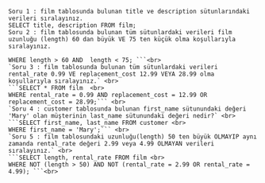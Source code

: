 `Soru 1 : film tablosunda bulunan title ve description sütunlarındaki verileri sıralayınız.` <br>
```SELECT title, description FROM film;``` <br>
`Soru 2 : film tablosunda bulunan tüm sütunlardaki verileri film uzunluğu (length) 60 dan büyük VE 75 ten küçük olma koşullarıyla sıralayınız.` <br>
```SELECT * FROM film <br>
WHERE length > 60 AND  length < 75; ```<br>
`Soru 3 : film tablosunda bulunan tüm sütunlardaki verileri rental_rate 0.99 VE replacement_cost 12.99 VEYA 28.99 olma koşullarıyla sıralayınız.` <br>
```SELECT * FROM film  <br>
WHERE rental_rate = 0.99 AND replacement_cost = 12.99 OR replacement_cost = 28.99;``` <br>
`Soru 4 : customer tablosunda bulunan first_name sütunundaki değeri 'Mary' olan müşterinin last_name sütunundaki değeri nedir?` <br>
```SELECT first_name, last_name FROM customer <br>
WHERE first_name = 'Mary';``` <br>
`Soru 5 : film tablosundaki uzunluğu(length) 50 ten büyük OLMAYIP aynı zamanda rental_rate değeri 2.99 veya 4.99 OLMAYAN verileri sıralayınız.` <br>
```SELECT length, rental_rate FROM film <br>
WHERE NOT (length > 50) AND NOT (rental_rate = 2.99 OR rental_rate = 4.99); ```<br>
